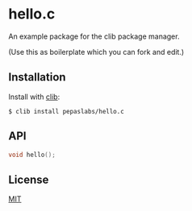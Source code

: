 # hello.c
An example package for the clib package manager.

(Use this as boilerplate which you can fork and edit.)

## Installation

  Install with [clib](https://github.com/clibs/clib):

```
$ clib install pepaslabs/hello.c
```

## API

```c
void hello();
```

## License

[MIT](https://opensource.org/licenses/MIT)
